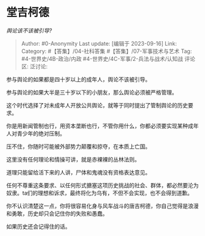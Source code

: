 # 堂吉柯德
*舆论该不该被引导?*

> Author: #0-Anonymity
> Last update: [编辑于 2023-09-16]
> Link:
> Category: #【答集】/04-社科答集 #【答集】/07-军事技术与艺术
> Tag: #4-世界史/4B-政治/内政 #4-世界史/4C-军事/2-兵法与战术/认知战
> 评论区:
> 泛讨论:

参与舆论的如果都是四十岁以上的成年人，舆论不该被引导。

参与舆论的如果大半是三十岁以下的小朋友，那么舆论必须被严格管理。

这个时代选择了对未成年人开放公共舆论，就等于同时提出了管制舆论的历史要求。

你是用新闻管制也行，用资本垄断也行，不管你用什么，你都必须要实现某种成年人对青少年的绝对压制。

压不住，你随时可能被外部势力颠覆和掠夺，在本质上亡国。

这里没有任何理论和情操可讲，就是赤裸裸的丛林法则。

道理只能留给活下来的人讲，尸体和鬼魂没有资格表达意见。

任何不尊重这条要求、以任何形式搪塞这项历史挑战的社会、群体，都必然要沦为奴隶。ta们的理想和诉求，最终将化为乌有，不但不会实现，也不会得到道歉。

你不认识清楚这一点，你将很容易化身与风车战斗的唐吉柯德，你自己觉得是浪漫和勇敢，历史却只会记住你的失败和愚蠢。

如果历史还会记得住的话。
